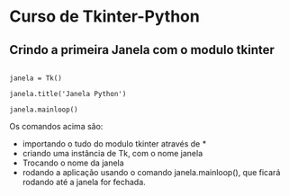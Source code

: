 # Curso de Tkinter-Python

## Crindo a primeira Janela com o modulo tkinter

```from  tkinter import *

janela = Tk()

janela.title('Janela Python')

janela.mainloop()
```

Os comandos acima são:

- importando o tudo do modulo tkinter através de *
- criando uma instância de Tk, com o nome janela
- Trocando o nome da janela 
- rodando a aplicação usando o comando janela.mainloop(), que ficará rodando até a janela for fechada.

